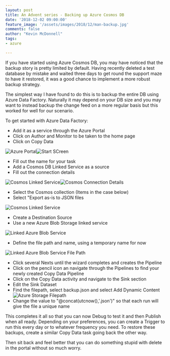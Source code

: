 ```yaml
---
layout: post
title: An Advent series - Backing up Azure Cosmos DB
date: '2018-12-02 09:00:00'
feature_image: '/assets/images/2018/12/man-backup.jpg'
comments: false
author: "Kevin McDonnell"
tags:
- azure

---
```


If you have started using Azure Cosmos DB, you may have noticed that the backup story is pretty limited by default. Having recently deleted a test database by mistake and waited three days to get round the support maze to have it restored, it was a good chance to implement a more robust backup strategy.

The simplest way I have found to do this is to backup the entire DB using Azure Data Factory. Naturally it may depend on your DB size and you may want to instead backup the change feed on a more regular basis but this worked for well for our scenario.

To get started with Azure Data Factory:
- Add it as a service through the Azure Portal
- Click on Author and Monitor to be taken to the home page
- Click on Copy Data

![Azure Portal](/assets/images/2018/12/AzurePortalDataFactory.PNG)![Start SCreen](/assets/images/2018/12/AzureDFStartScreen.PNG)

- Fill out the name for your task
- Add a Cosmos DB Linked Service as a source
- Fill out the connection details

![Cosmos Linked Service](/assets/images/2018/12/AzureDFCreateLinkedService.PNG)![Cosmos Connection Details](/assets/images/2018/12/AzureDFCosmosConnection.PNG)

- Select the Cosmos collection (Items in the case below)
- Select "Export as-is to JSON files

![Cosmos Linked Service](/assets/images/2018/12/AzureDFCosmosQuery.PNG)

- Create a Destination Source
- Use a new Azure Blob Storage linked service

![Linked Azure Blob Service](/assets/images/2018/12/AzureDFCreateLinkedServiceStorage.PNG)

- Define the file path and name, using a temporary name for now

![Linked Azure Blob Service File Path](/assets/images/2018/12/AzureDFSelectFolder.PNG)

- Click several Nexts until the wizard completes and creates the Pipeline
- Click on the pencil icon an navigate through the Pipelines to find your newly created Copy Data Pipeline
- Click on the Copy Data activity and navigate to the Sink section
- Edit the Sink Dataset
- Find the filepath, select backup.json and select Add Dynamic Content
![Azure Storage Filepath](/assets/images/2018/12/AzureDFUpdateFolder.PNG)
- Change the value to "@concat(utcnow(),'.json')" so that each run will give the file a unique name

This completes it all so that you can now Debug to test it and then Publish when all ready. Depending on your preferences, you can create a Trigger to run this every day or to whatever frequency you need. To restore these backups, create a similar Copy Data task going back the other way.

Then sit back and feel better that you can do something stupid with delete in the portal without so much worry.